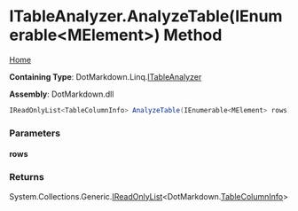 <a name="_top"></a>

# ITableAnalyzer\.AnalyzeTable\(IEnumerable\<MElement>\) Method

[Home](../../../../README.md#_top)

**Containing Type**: DotMarkdown\.Linq\.[ITableAnalyzer](../README.md#_top)

**Assembly**: DotMarkdown\.dll

```csharp
IReadOnlyList<TableColumnInfo> AnalyzeTable(IEnumerable<MElement> rows)
```

### Parameters

#### rows

### Returns

System\.Collections\.Generic\.[IReadOnlyList](https://docs.microsoft.com/en-us/dotnet/api/system.collections.generic.ireadonlylist-1)\<DotMarkdown\.[TableColumnInfo](../../../TableColumnInfo/README.md#_top)>

